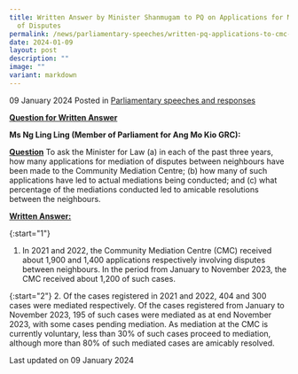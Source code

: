 ```yaml
---
title: Written Answer by Minister Shanmugam to PQ on Applications for Mediation
  of Disputes
permalink: /news/parliamentary-speeches/written-pq-applications-to-cmc-mediation-neighbour-disputes/
date: 2024-01-09
layout: post
description: ""
image: ""
variant: markdown
---
```

09 January 2024 Posted in [Parliamentary speeches and responses](/news/parliamentary-speeches) 

<b><u>Question for Written Answer</u></b>

**Ms Ng Ling Ling (Member of Parliament for Ang Mo Kio GRC):** 

<b><u>Question</u></b>
To ask the Minister for Law (a) in each of the past three years, how many applications for mediation of disputes between neighbours have been made to the Community Mediation Centre; (b) how many of such applications have led to actual
mediations being conducted; and (c) what percentage of the mediations conducted led to amicable resolutions between the neighbours.

<b><u>Written Answer:</u></b>

{:start="1"}
1.	In 2021 and 2022, the Community Mediation Centre (CMC) received about 1,900 and 1,400 applications respectively involving disputes between neighbours. In the period from January to November 2023, the CMC received about 1,200 of such cases.

{:start="2"}
2.	Of the cases registered in 2021 and 2022, 404 and 300 cases were mediated respectively. Of the cases registered from January to November 2023, 195 of such cases were mediated as at end November 2023, with some cases pending mediation. As mediation at the CMC is currently voluntary, less than 30% of such cases proceed to mediation, although more than 80% of such mediated cases are amicably resolved.

<p class="right-side-updated">Last updated on 09 January 2024</p>